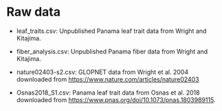 # Raw data

- leaf_traits.csv: Unpublished Panama leaf trait data from Wright and Kitajima.

- fiber_analysis.csv: Unpublished Panama fiber data from Wright and Kitajima.

- nature02403-s2.csv: GLOPNET data from Wright et al. 2004 downloaded from https://www.nature.com/articles/nature02403

- Osnas2018_S1.csv: Panama leaf trait data from Osnas et al. 2018 downloaded from https://www.pnas.org/doi/10.1073/pnas.1803989115.
